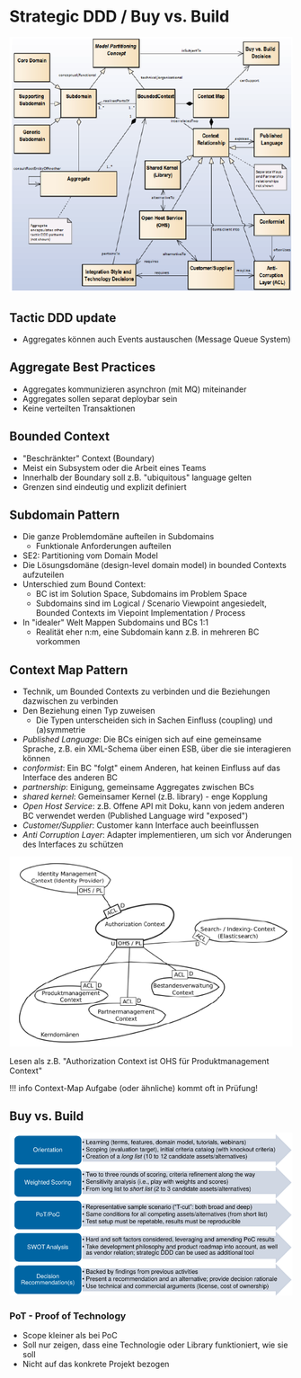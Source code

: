 # Strategic DDD / Buy vs. Build

![](img/ddd_strategic_dynamics.png)

## Tactic DDD update
- Aggregates können auch Events austauschen (Message Queue System)

## Aggregate Best Practices
- Aggregates kommunizieren asynchron (mit MQ) miteinander
- Aggregates sollen separat deploybar sein
- Keine verteilten Transaktionen

## Bounded Context
- "Beschränkter" Context (Boundary)
- Meist ein Subsystem oder die Arbeit eines Teams
- Innerhalb der Boundary soll z.B. "ubiquitous" language gelten
- Grenzen sind eindeutig und explizit definiert

## Subdomain Pattern
- Die ganze Problemdomäne aufteilen in Subdomains
    - Funktionale Anforderungen aufteilen
- SE2: Partitioning vom Domain Model
- Die Lösungsdomäne (design-level domain model) in bounded Contexts aufzuteilen
- Unterschied zum Bound Context: 
    - BC ist im Solution Space, Subdomains im Problem Space
    - Subdomains sind im Logical / Scenario Viewpoint angesiedelt, Bounded Contexts im Viepoint Implementation / Process
- In "idealer" Welt Mappen Subdomains und BCs 1:1
    - Realität eher n:m, eine Subdomain kann z.B. in mehreren BC vorkommen

## Context Map Pattern
- Technik, um Bounded Contexts zu verbinden und die Beziehungen dazwischen zu verbinden
- Den Beziehung einen Typ zuweisen
    - Die Typen unterscheiden sich in Sachen Einfluss (coupling) und (a)symmetrie
- *Published Language*: Die BCs einigen sich auf eine gemeinsame Sprache, z.B. ein XML-Schema über einen ESB, über die sie interagieren können
- *conformist*: Ein BC "folgt" einem Anderen, hat keinen Einfluss auf das Interface des anderen BC
- *partnership*: Einigung, gemeinsame Aggregates zwischen BCs
- *shared kernel*: Gemeinsamer Kernel (z.B. library) - enge Kopplung
- *Open Host Service*: z.B. Offene API mit Doku, kann von jedem anderen BC verwendet werden (Published Language wird "exposed")
- *Customer/Supplier*: Customer kann Interface auch beeinflussen
- *Anti Corruption Layer*: Adapter implementieren, um sich vor Änderungen des Interfaces zu schützen

![](img/context_map.png)

Lesen als z.B. "Authorization Context ist OHS für Produktmanagement Context"


!!! info
    Context-Map Aufgabe (oder ähnliche) kommt oft in Prüfung!

## Buy vs. Build

![](img/buy_build_eval.png)

### PoT - Proof of Technology
- Scope kleiner als bei PoC
- Soll nur zeigen, dass eine Technologie oder Library funktioniert, wie sie soll
- Nicht auf das konkrete Projekt bezogen